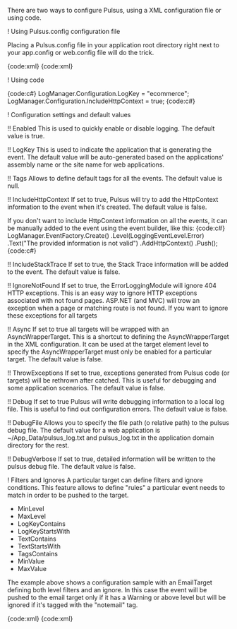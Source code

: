 There are two ways to configure Pulsus, using a XML configuration file or using code.

! Using Pulsus.config configuration file

Placing a Pulsus.config file in your application root directory right next to your app.config or web.config file will do the trick.

{code:xml}
<pulsus logKey="ecommerce" includeHttpContext="true">
</pulsus>
{code:xml}

! Using code

{code:c#}
LogManager.Configuration.LogKey = "ecommerce";
LogManager.Configuration.IncludeHttpContext = true;
{code:c#}

! Configuration settings and default values

!! Enabled
This is used to quickly enable or disable logging. The default value is true.

!! LogKey
This is used to indicate the application that is generating the event. The default value will be auto-generated based on the applications' assembly name or the site name for web applications.

!! Tags
Allows to define default tags for all the events. The default value is null.

!! IncludeHttpContext
If set to true, Pulsus will try to add the HttpContext information to the event when it's created. The default value is false.

If you don't want to include HttpContext information on all the events, it can be manually added to the event using the event builder, like this:
{code:c#}
LogManager.EventFactory.Create()
                                     .Level(LoggingEventLevel.Error) 
                                     .Text("The provided information is not valid")
                                     .AddHttpContext()
                                     .Push();
{code:c#}

!! IncludeStackTrace
If set to true, the Stack Trace information will be added to the event. The default value is false.

!! IgnoreNotFound
If set to true, the ErrorLoggingModule will ignore 404 HTTP exceptions. This is an easy way to ignore HTTP exceptions associated with not found pages. ASP.NET (and MVC) will trow an exception when a page or matching route is not found. If you want to ignore these exceptions for all targets  

!! Async
If set to true all targets will be wrapped with an AsyncWrapperTarget. This is a shortcut to defining the AsyncWrapperTarget in the XML configuration. It can be used at the target element level to specify the AsyncWrapperTarget must only be enabled for a particular target. The default value is false.

!! ThrowExceptions
If set to true, exceptions generated from Pulsus code (or targets) will be rethrown after catched. This is useful for debugging and some application scenarios. The default value is false.

!! Debug
If set to true Pulsus will write debugging information to a local log file. This is useful to find out configuration errors. The default value is false.

!! DebugFile
Allows you to specify the file path (o relative path) to the pulsus debug file. The default value for a web application is ~/App_Data/pulsus_log.txt and pulsus_log.txt in the application domain directory for the rest. 

!! DebugVerbose
If set to true, detailed information will be written to the pulsus debug file. The default value is false.

! Filters and Ignores
A particular target can define filters and ignore conditions. This feature allows to define "rules" a particular event needs to match in order to be pushed to the target. 

* MinLevel
* MaxLevel
* LogKeyContains
* LogKeyStartsWith
* TextContains
* TextStartsWith
* TagsContains
* MinValue
* MaxValue

The example above shows a configuration sample with an EmailTarget defining both level filters and an ignore. In this case the event will be pushed to the email target only if it has a Warning or above level but will be ignored if it's tagged with the "notemail" tag.

{code:xml}
<pulsus>
    <targets>
        <target name="email" type="EmailTarget" minLevel="Warning">
            <ignores>
                <ignore tagsContains="notemail" />
            </ignores>
        </target>
    </targets>
</pulsus>
{code:xml} 